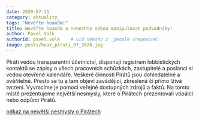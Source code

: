 ```yaml
---
date: 2020-07-11
category: aktuality
tags: "Nevěřte hoaxům!"
title: Nevěřte hoaxům a nenechte sebou manipulovat podvodníky!
author: Pavel Volk
authorId: pavel.volk    # uid nekoho z _people (nepoviné)
image: posts/hoax_pirati_07_2020.jpg
---
```


Piráti vedou transparentní účetnictví, disponují registrem lobbistických kontaktů se zápisy o všech pracovních schůzkách, zastupitelé a poslanci si vedou otevřené kalendáře. Veškeré činnosti Pirátů jsou dohledatelné a ověřitelné. Přesto se tu a tam objeví zavádějící, zkreslená či přímo lživá tvrzení. 
Vyvracíme je pomocí veřejně dostupných zdrojů a faktů. Na tomto místě prezentujeme největší nesmysly, které o Pirátech prezentovali vtipálci nebo odpůrci Pirátů.

[odkaz na největší nesmysly o Pirátech](https://www.pirati.cz/hoax/?fbclid=IwAR11CHucDc9DxAPbwVYyQsfYcvkKYMln3d8dJddKrWemqiw9L1kHjb8wJdQ)
